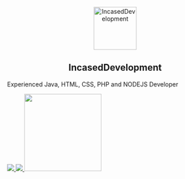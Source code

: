 <p align="center">
 <img width="100px" src="https://media.discordapp.net/attachments/913896962221289473/952627818242646016/incasedname.png" align="center" alt="IncasedDevelopment" />
 <h2 align="center">IncasedDevelopment</h2>
 <p>Experienced Java, HTML, CSS, PHP and NODEJS Developer</p>
     <a href="https://www.fluxnetworks.xyz/">
      <img src="https://img.shields.io/badge/Supported%20by-Flux%20Networks%20%E2%86%92-gray.svg?colorA=655BE1&colorB=4F44D6&style=for-the-badge"/>
    </a>
    <a href="https://billing.pebblehost.com/aff.php?aff=2068">
      <img src="https://img.shields.io/badge/Supported%20by-Pebble%20Host%20%E2%86%92-gray.svg?colorA=61c265&colorB=4CAF50&style=for-the-badge"/>
    </a>


<img height="180em" src="https://github-readme-stats.vercel.app/api?username=IncasedDevelopment&show_icons=true&theme=radical&hide_border=true&&count_private=true&include_all_commits=true" />

